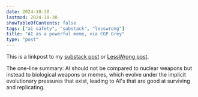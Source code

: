 ```yaml
---
date: 2024-10-30
lastmod: 2024-10-30
showTableOfContents: false
tags: ["ai safety", "substack", "lesswrong"]
title: "AI as a powerful meme, via CGP Grey"
type: "post"
---
```

This is a linkpost to my [substack post](https://lovkush.substack.com/p/ai-as-a-powerful-meme) or [LessWrong post](https://www.lesswrong.com/posts/PSL88nJjMghpMNTfe/ai-as-a-powerful-meme-via-cgp-grey).

The one-line summary: AI should not be compared to nuclear weapons but instead to biological weapons or memes, which evolve under the implicit evolutionary pressures that exist, leading to AI's that are good at surviving and replicating.